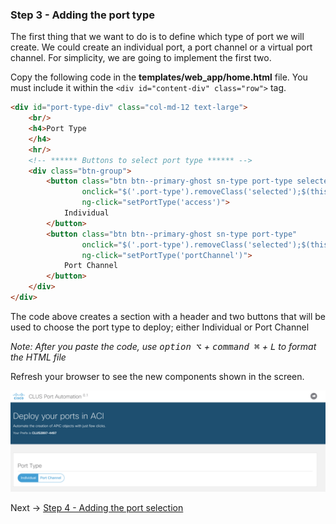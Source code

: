 ### Step 3 - Adding the port type 

The first thing that we want to do is to define which type of port we will create. We could create
an individual port, a port channel or a virtual port channel. For simplicity, we are going to implement the first two.

Copy the following code in the __**templates/web_app/home.html**__ file. You must include it within the 
```<div id="content-div" class="row">``` tag.

```html
<div id="port-type-div" class="col-md-12 text-large">
    <br/>
    <h4>Port Type
    </h4>
    <hr/>
    <!-- ****** Buttons to select port type ****** -->
    <div class="btn-group">
        <button class="btn btn--primary-ghost sn-type port-type selected"
                onclick="$('.port-type').removeClass('selected');$(this).addClass('selected')"
                ng-click="setPortType('access')">
            Individual
        </button>
        <button class="btn btn--primary-ghost sn-type port-type"
                onclick="$('.port-type').removeClass('selected');$(this).addClass('selected')"
                ng-click="setPortType('portChannel')">
            Port Channel
        </button>
    </div>
</div>

```

The code above creates a section with a header and two buttons that will be used to choose the port type to deploy;
either Individual or Port Channel

_Note: After you paste the code, use <kbd>option ⌥</kbd> + <kbd>command ⌘</kbd> + <kbd>L</kbd> to format the HTML file_

Refresh your browser to see the new components shown in the screen.

![step_3](images/step3.png)

Next -> [Step 4 - Adding the port selection]

[Step 4 - Adding the port selection]: step4.md